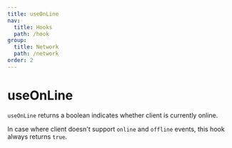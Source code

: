 ```yaml
---
title: useOnLine
nav:
  title: Hooks
  path: /hook
group:
  title: Network
  path: /network
order: 2
---
```


# useOnLine

`useOnLine` returns a boolean indicates whether client is currently online.

In case where client doesn't support `online` and `offline` events, this hook always returns `true`.

<code src='./demo/useOnLine.tsx'>
